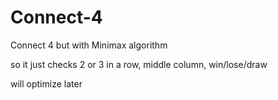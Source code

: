 # Connect-4
Connect 4 but with Minimax algorithm

so it just checks 2 or 3 in a row, middle column, win/lose/draw

will optimize later

